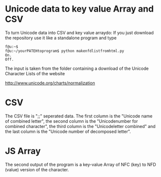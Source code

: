 # Unicode data to key value Array and CSV

To turn Unicode data into CSV and key value arraydo: If you just download the repository use it like a standalone program and type

```console
f@u:~$
f@u:~/yourPATEHtoprogram$ python makenfdlistfromhtml.py
On.
Off.
```


The input is taken from the folder containing a download of the Unicode Character Lists of the website

http://www.unicode.org/charts/normalization

# CSV
 The CSV file is ";;" seperated data. The first column is the "Unicode name of combined letter", the second column is the "Unicodenumber for combined character", the third column is the "Unicodeletter combined" and the last column is the "Unicode number of decomposed letter".

# JS Array 
The second output of the program is a key-value Array of NFC (key) to NFD (value) version of the character. 

